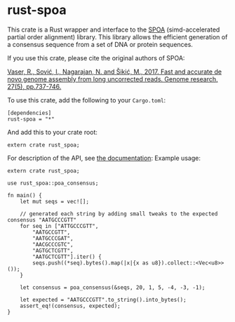 # rust-spoa

This crate is a Rust wrapper and interface to the [SPOA](https://github.com/rvaser/spoa) (simd-accelerated partial order alignment) library.
This library allows the efficient generation of a consensus sequence from a set of DNA or protein sequences.

If you use this crate, please cite the original authors of SPOA:

[Vaser, R., Sović, I., Nagarajan, N. and Šikić, M., 2017. Fast and accurate de novo genome assembly from long uncorrected reads. Genome research, 27(5), pp.737-746.](https://genome.cshlp.org/content/27/5/737)

To use this crate, add the following to your ```Cargo.toml```:
```
[dependencies]
rust-spoa = "*"
```
And add this to your crate root:
```
extern crate rust_spoa;
```

For description of the API, see [the documentation](https://docs.rs/rust-spoa/0.2.0/rust_spoa/):
Example usage:
```
extern crate rust_spoa;

use rust_spoa::poa_consensus;

fn main() {
    let mut seqs = vec![];

    // generated each string by adding small tweaks to the expected consensus "AATGCCCGTT"
    for seq in ["ATTGCCCGTT",
        "AATGCCGTT",
        "AATGCCCGAT",
        "AACGCCCGTC",
        "AGTGCTCGTT",
        "AATGCTCGTT"].iter() {
        seqs.push((*seq).bytes().map(|x|{x as u8}).collect::<Vec<u8>>());
    }

    let consensus = poa_consensus(&seqs, 20, 1, 5, -4, -3, -1);

    let expected = "AATGCCCGTT".to_string().into_bytes();
    assert_eq!(consensus, expected);
}

```
